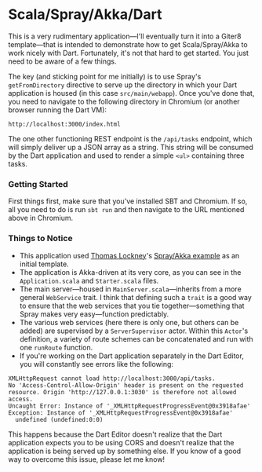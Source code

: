 Scala/Spray/Akka/Dart
===

This is a very rudimentary application&mdash;I'll eventually turn it into a Giter8 template&mdash;that is intended to demonstrate how to get Scala/Spray/Akka to work nicely with Dart. Fortunately, it's not that hard to get started. You just need to be aware of a few things.

The key (and sticking point for me initially) is to use Spray's `getFromDirectory` directive to serve up the directory in which your Dart application is housed (in this case `src/main/webapp`). Once you've done that, you need to navigate to the following directory in Chromium (or another browser running the Dart VM):

    http://localhost:3000/index.html

The one other functioning REST endpoint is the `/api/tasks` endpoint, which will simply deliver up a JSON array as a string. This string will be consumed by the Dart application and used to render a simple `<ul>` containing three tasks.

### Getting Started

First things first, make sure that you've installed SBT and Chromium. If so, all you need to do is run `sbt run` and then navigate to the URL mentioned above in Chromium.

### Things to Notice

* This application used [Thomas Lockney](https://github.com/tlockney)'s [Spray/Akka example](https://github.com/tlockney/akka-spray-example) as an initial template.
* The application is Akka-driven at its very core, as you can see in the `Application.scala` and `Starter.scala` files.
* The main server&mdash;housed in `MainServer.scala`&mdash;inherits from a more general `WebService` trait. I think that defining such a `trait` is a good way to ensure that the web services that you tie together&mdash;something that Spray makes very easy&mdash;function predictably.
* The various web services (here there is only one, but others can be added) are supervised by a `ServerSupervisor` actor. Within this `Actor`'s definition, a variety of route schemes can be concatenated and run with one `runRoute` function.
* If you're working on the Dart application separately in the Dart Editor, you will constantly see errors like the following:

```
XMLHttpRequest cannot load http://localhost:3000/api/tasks.
No 'Access-Control-Allow-Origin' header is present on the requested resource. Origin 'http://127.0.0.1:3030' is therefore not allowed access.
Uncaught Error: Instance of '_XMLHttpRequestProgressEvent@0x3918afae'
Exception: Instance of '_XMLHttpRequestProgressEvent@0x3918afae'
  undefined (undefined:0:0)
```

This happens because the Dart Editor doesn't realize that the Dart application expects you to be using CORS and doesn't realize that the application is being served up by something else. If you know of a good way to overcome this issue, please let me know!
